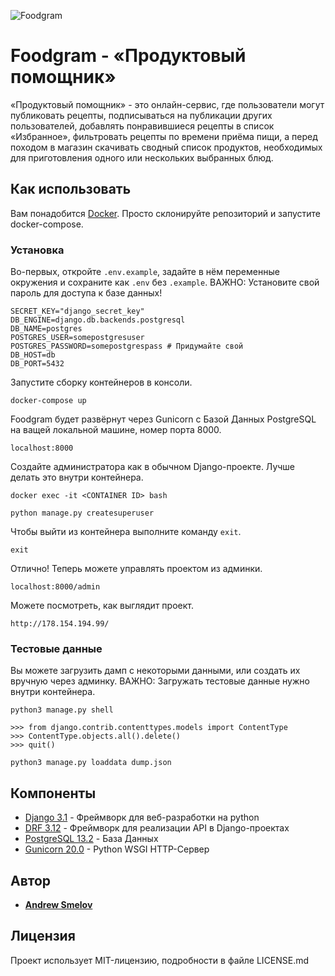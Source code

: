 ![Foodgram](https://github.com/IzmdI/foodgram-project/actions/workflows/foodgram_workflow.yaml/badge.svg)

# Foodgram - «Продуктовый помощник»

«Продуктовый помощник» - это онлайн-сервис, где пользователи могут публиковать рецепты, подписываться на публикации других пользователей, добавлять понравившиеся рецепты в список «Избранное», фильтровать рецепты по времени приёма пищи, а перед походом в магазин скачивать сводный список продуктов, необходимых для приготовления одного или нескольких выбранных блюд.

## Как использовать

Вам понадобится [Docker](https://www.docker.com/). Просто склонируйте репозиторий и запустите docker-compose.

### Установка

Во-первых, откройте `.env.example`, задайте в нём переменные окружения и сохраните как `.env` без `.example`.
ВАЖНО: Установите свой пароль для доступа к базе данных!

```
SECRET_KEY="django_secret_key"
DB_ENGINE=django.db.backends.postgresql
DB_NAME=postgres
POSTGRES_USER=somepostgresuser
POSTGRES_PASSWORD=somepostgrespass # Придумайте свой
DB_HOST=db
DB_PORT=5432
```

Запустите сборку контейнеров в консоли.

```
docker-compose up
```

Foodgram будет развёрнут через Gunicorn с Базой Данных PostgreSQL на ващей локальной машине, номер порта 8000.

```
localhost:8000
```

Создайте администратора как в обычном Django-проекте. Лучше делать это внутри контейнера.

```
docker exec -it <CONTAINER ID> bash
```

```
python manage.py createsuperuser
```

Чтобы выйти из контейнера выполните команду `exit`.

```
exit
```

Отлично! Теперь можете управлять проектом из админки.

```
localhost:8000/admin
```

Можете посмотреть, как выглядит проект.

```
http://178.154.194.99/
```

### Тестовые данные

Вы можете загрузить дамп с некоторыми данными, или создать их вручную через админку.
ВАЖНО: Загружать тестовые данные нужно внутри контейнера.

```
python3 manage.py shell  

>>> from django.contrib.contenttypes.models import ContentType
>>> ContentType.objects.all().delete()
>>> quit()

python3 manage.py loaddata dump.json 
```

## Компоненты

* [Django 3.1](https://www.djangoproject.com/) - Фреймворк для веб-разработки на python
* [DRF 3.12](https://www.django-rest-framework.org/) - Фреймворк для реализации API в Django-проектах
* [PostgreSQL 13.2](https://www.postgresql.org/) - База Данных
* [Gunicorn 20.0](https://gunicorn.org/) - Python WSGI HTTP-Сервер

## Автор

* **[Andrew Smelov](https://github.com/IzmdI)**

## Лицензия

Проект использует MIT-лицензию, подробности в файле LICENSE.md
